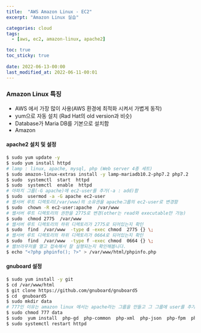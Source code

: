 ```yaml
---
title:  "AWS Amazon Linux - EC2"
excerpt: "Amazon Linux 실습"

categories: cloud
tags:
  - [aws, ec2, amazon-linux, apache2]

toc: true
toc_sticky: true
 
date: 2022-06-13-00:00
last_modified_at: 2022-06-11-00:01
---
```

### Amazon Linux 특징
- AWS 에서 가장 많이 사용(AWS  환경에 최적화 시켜서 가볍게 동작)
- yum으로 자동 설치 (Rad Hat의 old version과 비슷)
- Database가 Maria DB를 기본으로 설치함
- Amazon
  
#### apache2 설치 및 설정
```bash
$ sudo yum update -y
$ sudo yum install httpd
# lamp : linux, apache, mysql, php (Web server 4종 세트)
$ sudo amazon-linux-extras install -y lamp-mariadb10.2-php7.2 php7.2
$ sudo  systemctl  start  httpd
$ sudo  systemctl  enable  httpd
# 아파치 그룹(-G apache)에 ec2-user를 추가(-a : add)함
$ sudo  usermod -a -G apache ec2-user
# 웹서버 루트 디렉토리(/var/www)의 소유권을 apache그룹의 ec2-user로 변경함
$ sudo  chown -R ec2-user:apache  /var/www
# 웹서버 루트 디렉토리의 권한을 2775로 변경(other는 read와 executable만 가능)
$ sudo  chmod 2775  /var/www
# 웹서버 루트 디렉토리의 하위 디렉토리가 2775로 되어있는지 확인
$ sudo  find  /var/www  -type d -exec chmod  2775 {} \;
# 웹서버 루트 디렉토리의 하위 디렉토리가 0664로 되어있는지 확인
$ sudo  find  /var/www  -type f -exec chmod  0664 {} \;
# 웹브라우저를 열고 접속해서 잘 실행되는지 확인해봅니다. 
$ echo "<?php phpinfo(); ?>" > /var/www/html/phpinfo.php
```

#### gnuboard 설정
```bash
$ sudo yum install -y git
$ cd /var/www/html
$ git clone https://github.com/gnuboard/gnuboard5
$ cd  gnuboard5
$ sudo mkdir data
# 777인 이유는 amazon linux 에서는 apache라는 그룹을 만들고 그 그룹에 user를 추가했기 때문
$ sudo chmod 777 data 
$ sudo  yum install  php-gd  php-common  php-xml  php-json  php-fpm  php-curl php
$ sudo systemctl restart httpd
```